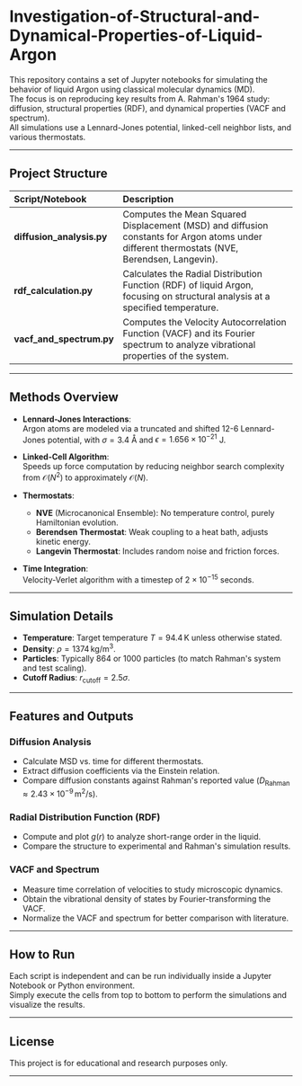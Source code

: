 # Investigation-of-Structural-and-Dynamical-Properties-of-Liquid-Argon

This repository contains a set of Jupyter notebooks for simulating the behavior of liquid Argon using classical molecular dynamics (MD).  
The focus is on reproducing key results from A. Rahman's 1964 study: diffusion, structural properties (RDF), and dynamical properties (VACF and spectrum).  
All simulations use a Lennard-Jones potential, linked-cell neighbor lists, and various thermostats.

---

## Project Structure

| Script/Notebook | Description |
|:----------------|:------------|
| **diffusion_analysis.py** | Computes the Mean Squared Displacement (MSD) and diffusion constants for Argon atoms under different thermostats (NVE, Berendsen, Langevin). |
| **rdf_calculation.py** | Calculates the Radial Distribution Function (RDF) of liquid Argon, focusing on structural analysis at a specified temperature. |
| **vacf_and_spectrum.py** | Computes the Velocity Autocorrelation Function (VACF) and its Fourier spectrum to analyze vibrational properties of the system. |

---

## Methods Overview

- **Lennard-Jones Interactions**:  
  Argon atoms are modeled via a truncated and shifted 12-6 Lennard-Jones potential, with $\sigma = 3.4$ Å and $\epsilon = 1.656 \times 10^{-21}$ J.
  
- **Linked-Cell Algorithm**:  
  Speeds up force computation by reducing neighbor search complexity from $\mathcal{O}(N^2)$ to approximately $\mathcal{O}(N)$.

- **Thermostats**:  
  - **NVE** (Microcanonical Ensemble): No temperature control, purely Hamiltonian evolution.
  - **Berendsen Thermostat**: Weak coupling to a heat bath, adjusts kinetic energy.
  - **Langevin Thermostat**: Includes random noise and friction forces.

- **Time Integration**:  
  Velocity-Verlet algorithm with a timestep of $2 \times 10^{-15}$ seconds.

---

## Simulation Details

- **Temperature**: Target temperature $T = 94.4\,\mathrm{K}$ unless otherwise stated.
- **Density**: $\rho = 1374\,\mathrm{kg/m^3}$.
- **Particles**: Typically 864 or 1000 particles (to match Rahman's system and test scaling).
- **Cutoff Radius**: $r_\mathrm{cutoff} = 2.5\sigma$.

---

## Features and Outputs

### Diffusion Analysis
- Calculate MSD vs. time for different thermostats.
- Extract diffusion coefficients via the Einstein relation.
- Compare diffusion constants against Rahman's reported value ($D_\mathrm{Rahman} \approx 2.43 \times 10^{-9}\,\mathrm{m^2/s}$).

### Radial Distribution Function (RDF)
- Compute and plot $g(r)$ to analyze short-range order in the liquid.
- Compare the structure to experimental and Rahman's simulation results.

### VACF and Spectrum
- Measure time correlation of velocities to study microscopic dynamics.
- Obtain the vibrational density of states by Fourier-transforming the VACF.
- Normalize the VACF and spectrum for better comparison with literature.

---

## How to Run

Each script is independent and can be run individually inside a Jupyter Notebook or Python environment.  
Simply execute the cells from top to bottom to perform the simulations and visualize the results.

---

## License

This project is for educational and research purposes only.

---

